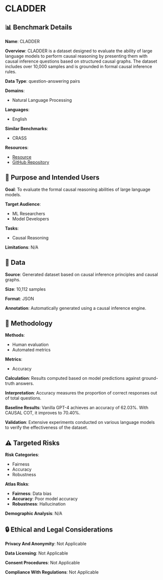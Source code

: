 # CLADDER

## 📊 Benchmark Details

**Name**: CLADDER

**Overview**: CLADDER is a dataset designed to evaluate the ability of large language models to perform causal reasoning by presenting them with causal inference questions based on structured causal graphs. The dataset includes over 10,000 samples and is grounded in formal causal inference rules.

**Data Type**: question-answering pairs

**Domains**:
- Natural Language Processing

**Languages**:
- English

**Similar Benchmarks**:
- CRASS

**Resources**:
- [Resource](https://huggingface.co/datasets/causalNLP/cladder)
- [GitHub Repository](https://github.com/causalNLP/cladder)

## 🎯 Purpose and Intended Users

**Goal**: To evaluate the formal causal reasoning abilities of large language models.

**Target Audience**:
- ML Researchers
- Model Developers

**Tasks**:
- Causal Reasoning

**Limitations**: N/A

## 💾 Data

**Source**: Generated dataset based on causal inference principles and causal graphs.

**Size**: 10,112 samples

**Format**: JSON

**Annotation**: Automatically generated using a causal inference engine.

## 🔬 Methodology

**Methods**:
- Human evaluation
- Automated metrics

**Metrics**:
- Accuracy

**Calculation**: Results computed based on model predictions against ground-truth answers.

**Interpretation**: Accuracy measures the proportion of correct responses out of total questions.

**Baseline Results**: Vanilla GPT-4 achieves an accuracy of 62.03%. With CAUSAL COT, it improves to 70.40%.

**Validation**: Extensive experiments conducted on various language models to verify the effectiveness of the dataset.

## ⚠️ Targeted Risks

**Risk Categories**:
- Fairness
- Accuracy
- Robustness

**Atlas Risks**:
- **Fairness**: Data bias
- **Accuracy**: Poor model accuracy
- **Robustness**: Hallucination

**Demographic Analysis**: N/A

## 🔒 Ethical and Legal Considerations

**Privacy And Anonymity**: Not Applicable

**Data Licensing**: Not Applicable

**Consent Procedures**: Not Applicable

**Compliance With Regulations**: Not Applicable
